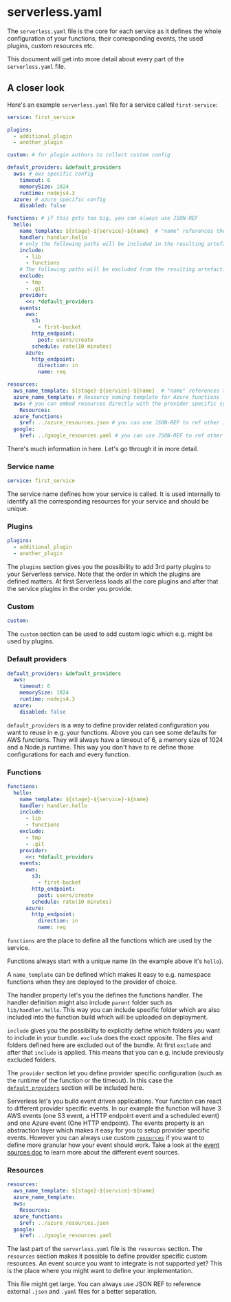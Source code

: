 # serverless.yaml

The `serverless.yaml` file is the core for each service as it defines the whole configuration of your functions, their
corresponding events, the used plugins, custom resources etc.

This document will get into more detail about every part of the `serverless.yaml` file.

## A closer look

Here's an example `serverless.yaml` file for a service called `first-service`:

```yaml
service: first_service

plugins:
  - additional_plugin
  - another_plugin

custom: # for plugin authors to collect custom config

default_providers: &default_providers
  aws: # aws specific config
    timeout: 6
    memorySize: 1024
    runtime: nodejs4.3
  azure: # azure specific config
    disabled: false

functions: # if this gets too big, you can always use JSON-REF
  hello:
    name_template: ${stage}-${service}-${name}  # "name" references the function name, service the whole service name
    handler: handler.hello
    # only the following paths will be included in the resulting artefact uploaded to Lambda. Without specific include everything in the current folder will be included
    include:
      - lib
      - functions
    # The following paths will be excluded from the resulting artefact. If both include and exclude are defined we first apply the include, then the exclude so files are guaranteed to be excluded.
    exclude:
      - tmp
      - .git
    provider:
      <<: *default_providers
    events:
      aws:
        s3:
          - first-bucket
        http_endpoint:
          post: users/create
        schedule: rate(10 minutes)
      azure:
        http_endpoint:
          direction: in
          name: req

resources:
  aws_name_template: ${stage}-${service}-${name}  # "name" references the resource name, service the whole service name
  azure_name_template: # Resource naming template for Azure functions
  aws: # you can embed resources directly with the provider specific syntax
    Resources:
  azure_functions:
    $ref: ../azure_resources.json # you can use JSON-REF to ref other JSON files
  google:
    $ref: ../google_resources.yaml # you can use JSON-REF to ref other YAML files
```

There's much information in here. Let's go through it in more detail.

### Service name

```yaml
service: first_service
```

The service name defines how your service is called. It is used internally to identify all the corresponding resources
for your service and should be unique.

### Plugins

```yaml
plugins:
  - additional_plugin
  - another_plugin
```

The `plugins` section gives you the possibility to add 3rd party plugins to your Serverless service. Note that the
order in which the plugins are defined matters. At first Serverless loads all the core plugins and after that the
service plugins in the order you provide.

### Custom

```yaml
custom:
```

The `custom` section can be used to add custom logic which e.g. might be used by plugins.

### Default providers

```yaml
default_providers: &default_providers
  aws:
    timeout: 6
    memorySize: 1024
    runtime: nodejs4.3
  azure:
    disabled: false
```

`default_providers` is a way to define provider related configuration you want to reuse in e.g. your functions. Above you
can see some defaults for AWS functions. They will always have a timeout of 6, a memory size of 1024 and a Node.js runtime.
This way you don't have to re define those configurations for each and every function.

### Functions

```yaml
functions:
  hello:
    name_template: ${stage}-${service}-${name}
    handler: handler.hello
    include:
      - lib
      - functions
    exclude:
      - tmp
      - .git
    provider:
      <<: *default_providers
    events:
      aws:
        s3:
          - first-bucket
        http_endpoint:
          post: users/create
        schedule: rate(10 minutes)
      azure:
        http_endpoint:
          direction: in
          name: req
```

`functions` are the place to define all the functions which are used by the service.

Functions always start with a unique name (in the example above it's `hello`).

A `name_template` can be defined which makes it easy to e.g. namespace functions when they are deployed to the provider
of choice.

The handler property let's you the defines the functions handler. The handler definition might also include `parent` folder
such as `lib/handler.hello`. This way you can include specific folder which are also included into the function build which
will be uploaded on deployment.

`include` gives you the possibility to explicitly define which folders you want to include in your bundle.
`exclude` does the exact opposite. The files and folders defined here are excluded out of the bundle.
At first `exclude` and after that `include` is applied. This means that you can e.g. include previously excluded folders.

The `provider` section let you define provider specific configuration (such as the runtime of the function or the timeout).
In this case the [`default_providers`](#default-providers) section will be included here.

Serverless let's you build event driven applications. Your function can react to different provider specific events.
In our example the function will have 3 AWS events (one S3 event, a HTTP endpoint event and a scheduled event) and one
Azure event (One HTTP endpoint).
The events property is an abstraction layer which makes it easy for you to setup provider specific events.
However you can always use custom [`resources`](#resources) if you want to define more granular how your event should work.
Take a look at the [event sources doc](/docs/concepts/event-sources.md) to learn more about the different event sources.

### Resources

```yaml
resources:
  aws_name_template: ${stage}-${service}-${name}
  azure_name_template:
  aws:
    Resources:
  azure_functions:
    $ref: ../azure_resources.json
  google:
    $ref: ../google_resources.yaml
```

The last part of the `serverless.yaml` file is the `resources` section.
The `resources` section makes it possible to define provider specific custom resources.
An event source you want to integrate is not supported yet? This is the place where you might want to define your
implementation.

This file might get large. You can always use JSON REF to reference external `.json` and `.yaml` files for a better
separation.
